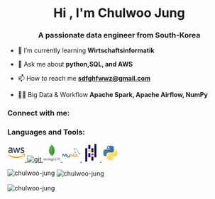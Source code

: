<h1 align="center">Hi , I'm Chulwoo Jung</h1>
<h3 align="center">A passionate data engineer from South-Korea</h3>

- 🌱 I’m currently learning **Wirtschaftsinformatik**

- 💬 Ask me about **python,SQL, and AWS**

- 📫 How to reach me **sdfghfwwz@gmail.com**

- 👨‍💻 Big Data & Workflow **Apache Spark, Apache Airflow, NumPy**

<h3 align="left">Connect with me:</h3>
<p align="left">
</p>

<h3 align="left">Languages and Tools:</h3>
<p align="left"> <a href="https://aws.amazon.com" target="_blank" rel="noreferrer"> <img src="https://raw.githubusercontent.com/devicons/devicon/master/icons/amazonwebservices/amazonwebservices-original-wordmark.svg" alt="aws" width="40" height="40"/> </a> <a href="https://git-scm.com/" target="_blank" rel="noreferrer"> <img src="https://www.vectorlogo.zone/logos/git-scm/git-scm-icon.svg" alt="git" width="40" height="40"/> </a> <a href="https://www.mongodb.com/" target="_blank" rel="noreferrer"> <img src="https://raw.githubusercontent.com/devicons/devicon/master/icons/mongodb/mongodb-original-wordmark.svg" alt="mongodb" width="40" height="40"/> </a> <a href="https://www.mysql.com/" target="_blank" rel="noreferrer"> <img src="https://raw.githubusercontent.com/devicons/devicon/master/icons/mysql/mysql-original-wordmark.svg" alt="mysql" width="40" height="40"/> </a> <a href="https://pandas.pydata.org/" target="_blank" rel="noreferrer"> <img src="https://raw.githubusercontent.com/devicons/devicon/2ae2a900d2f041da66e950e4d48052658d850630/icons/pandas/pandas-original.svg" alt="pandas" width="40" height="40"/> </a> <a href="https://www.python.org" target="_blank" rel="noreferrer"> <img src="https://raw.githubusercontent.com/devicons/devicon/master/icons/python/python-original.svg" alt="python" width="40" height="40"/> </a> </p>

<p><img align="left" src="https://github-readme-stats.vercel.app/api/top-langs?username=chulwoo-jung&show_icons=true&locale=en&layout=compact" alt="chulwoo-jung" /></p>

<p>&nbsp;<img align="center" src="https://github-readme-stats.vercel.app/api?username=chulwoo-jung&show_icons=true&locale=en" alt="chulwoo-jung" /></p>

<p><img align="center" src="https://github-readme-streak-stats.herokuapp.com/?user=chulwoo-jung&" alt="chulwoo-jung" /></p>


